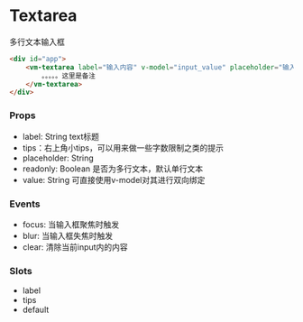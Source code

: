 Textarea
==================
多行文本输入框

```html
<div id="app">
    <vm-textarea label="输入内容" v-model="input_value" placeholder="输入文字描述">
    	。。。。。这里是备注
    </vm-textarea>
</div>
```


### Props

* label: String text标题
* tips：右上角小tips，可以用来做一些字数限制之类的提示
* placeholder: String 
* readonly: Boolean 是否为多行文本，默认单行文本
* value: String 可直接使用v-model对其进行双向绑定

### Events

* focus: 当输入框聚焦时触发
* blur: 当输入框失焦时触发
* clear: 清除当前input内的内容

### Slots

* label
* tips
* default